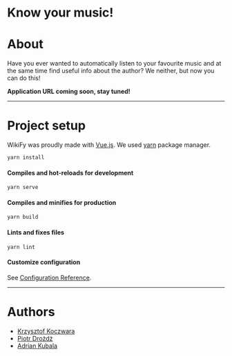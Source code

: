 # Know your music!

# About

Have you ever wanted to automatically listen to your favourite music and at the same time find useful info about the author? We neither, but now you can do this!

__Application URL coming soon, stay tuned!__

---

# Project setup

WikiFy was proudly made with [Vue.js](https://vuejs.org/).
We used [yarn](https://yarnpkg.com/) package manager.

```
yarn install
```

#### Compiles and hot-reloads for development
```
yarn serve
```

#### Compiles and minifies for production
```
yarn build
```

#### Lints and fixes files
```
yarn lint
```

#### Customize configuration
See [Configuration Reference](https://cli.vuejs.org/config/).

---

# Authors
- [Krzysztof Koczwara](https://github.com/krzykocz)
- [Piotr Drożdż](https://github.com/PiotrDrozdz96)
- [Adrian Kubala](https://github.com/akubala)
